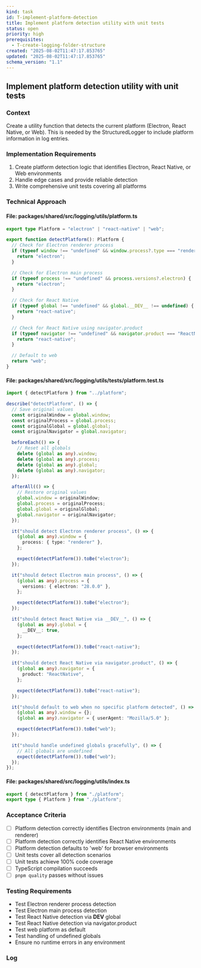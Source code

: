 ```yaml
---
kind: task
id: T-implement-platform-detection
title: Implement platform detection utility with unit tests
status: open
priority: high
prerequisites:
  - T-create-logging-folder-structure
created: "2025-08-02T11:47:17.853765"
updated: "2025-08-02T11:47:17.853765"
schema_version: "1.1"
---
```


## Implement platform detection utility with unit tests

### Context

Create a utility function that detects the current platform (Electron, React Native, or Web). This is needed by the StructuredLogger to include platform information in log entries.

### Implementation Requirements

1. Create platform detection logic that identifies Electron, React Native, or Web environments
2. Handle edge cases and provide reliable detection
3. Write comprehensive unit tests covering all platforms

### Technical Approach

#### File: packages/shared/src/logging/utils/platform.ts

```typescript
export type Platform = "electron" | "react-native" | "web";

export function detectPlatform(): Platform {
  // Check for Electron renderer process
  if (typeof window !== "undefined" && window.process?.type === "renderer") {
    return "electron";
  }

  // Check for Electron main process
  if (typeof process !== "undefined" && process.versions?.electron) {
    return "electron";
  }

  // Check for React Native
  if (typeof global !== "undefined" && global.__DEV__ !== undefined) {
    return "react-native";
  }

  // Check for React Native using navigator.product
  if (typeof navigator !== "undefined" && navigator.product === "ReactNative") {
    return "react-native";
  }

  // Default to web
  return "web";
}
```

#### File: packages/shared/src/logging/utils/**tests**/platform.test.ts

```typescript
import { detectPlatform } from "../platform";

describe("detectPlatform", () => {
  // Save original values
  const originalWindow = global.window;
  const originalProcess = global.process;
  const originalGlobal = global.global;
  const originalNavigator = global.navigator;

  beforeEach(() => {
    // Reset all globals
    delete (global as any).window;
    delete (global as any).process;
    delete (global as any).global;
    delete (global as any).navigator;
  });

  afterAll(() => {
    // Restore original values
    global.window = originalWindow;
    global.process = originalProcess;
    global.global = originalGlobal;
    global.navigator = originalNavigator;
  });

  it("should detect Electron renderer process", () => {
    (global as any).window = {
      process: { type: "renderer" },
    };

    expect(detectPlatform()).toBe("electron");
  });

  it("should detect Electron main process", () => {
    (global as any).process = {
      versions: { electron: "28.0.0" },
    };

    expect(detectPlatform()).toBe("electron");
  });

  it("should detect React Native via __DEV__", () => {
    (global as any).global = {
      __DEV__: true,
    };

    expect(detectPlatform()).toBe("react-native");
  });

  it("should detect React Native via navigator.product", () => {
    (global as any).navigator = {
      product: "ReactNative",
    };

    expect(detectPlatform()).toBe("react-native");
  });

  it("should default to web when no specific platform detected", () => {
    (global as any).window = {};
    (global as any).navigator = { userAgent: "Mozilla/5.0" };

    expect(detectPlatform()).toBe("web");
  });

  it("should handle undefined globals gracefully", () => {
    // All globals are undefined
    expect(detectPlatform()).toBe("web");
  });
});
```

#### File: packages/shared/src/logging/utils/index.ts

```typescript
export { detectPlatform } from "./platform";
export type { Platform } from "./platform";
```

### Acceptance Criteria

- [ ] Platform detection correctly identifies Electron environments (main and renderer)
- [ ] Platform detection correctly identifies React Native environments
- [ ] Platform detection defaults to 'web' for browser environments
- [ ] Unit tests cover all detection scenarios
- [ ] Unit tests achieve 100% code coverage
- [ ] TypeScript compilation succeeds
- [ ] `pnpm quality` passes without issues

### Testing Requirements

- Test Electron renderer process detection
- Test Electron main process detection
- Test React Native detection via **DEV** global
- Test React Native detection via navigator.product
- Test web platform as default
- Test handling of undefined globals
- Ensure no runtime errors in any environment

### Log
